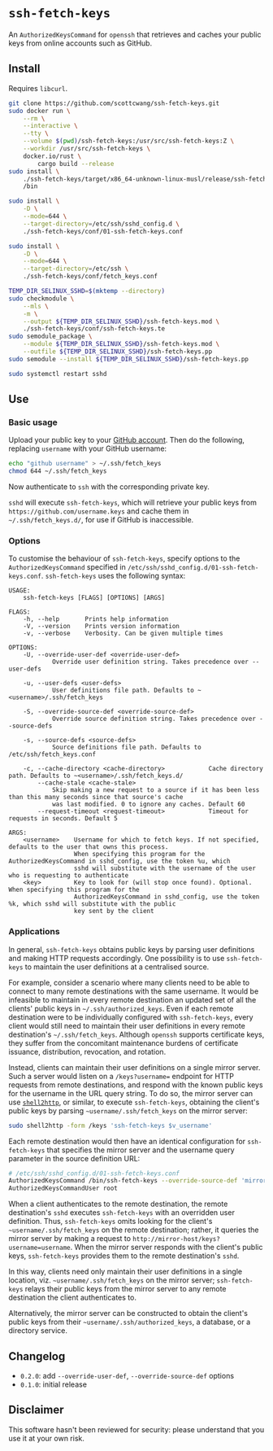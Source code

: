 # `ssh-fetch-keys`

An `AuthorizedKeysCommand` for `openssh` that retrieves and caches your public keys from online accounts such as GitHub.

## Install

Requires `libcurl`.

```bash
git clone https://github.com/scottcwang/ssh-fetch-keys.git
sudo docker run \
    --rm \
    --interactive \
    --tty \
    --volume $(pwd)/ssh-fetch-keys:/usr/src/ssh-fetch-keys:Z \
    --workdir /usr/src/ssh-fetch-keys \
    docker.io/rust \
        cargo build --release
sudo install \
    ./ssh-fetch-keys/target/x86_64-unknown-linux-musl/release/ssh-fetch-keys \
    /bin

sudo install \
    -D \
    --mode=644 \
    --target-directory=/etc/ssh/sshd_config.d \
    ./ssh-fetch-keys/conf/01-ssh-fetch-keys.conf

sudo install \
    -D \
    --mode=644 \
    --target-directory=/etc/ssh \
    ./ssh-fetch-keys/conf/fetch_keys.conf

TEMP_DIR_SELINUX_SSHD=$(mktemp --directory)
sudo checkmodule \
    --mls \
    -m \
    --output ${TEMP_DIR_SELINUX_SSHD}/ssh-fetch-keys.mod \
    ./ssh-fetch-keys/conf/ssh-fetch-keys.te
sudo semodule_package \
    --module ${TEMP_DIR_SELINUX_SSHD}/ssh-fetch-keys.mod \
    --outfile ${TEMP_DIR_SELINUX_SSHD}/ssh-fetch-keys.pp
sudo semodule --install ${TEMP_DIR_SELINUX_SSHD}/ssh-fetch-keys.pp

sudo systemctl restart sshd
```

## Use

### Basic usage

Upload your public key to your [GitHub account](https://github.com/settings/keys). Then do the following, replacing `username` with your GitHub username:

```bash
echo "github username" > ~/.ssh/fetch_keys
chmod 644 ~/.ssh/fetch_keys
```

Now authenticate to `ssh` with the corresponding private key.

`sshd` will execute `ssh-fetch-keys`, which will retrieve your public keys from `https://github.com/username.keys` and cache them in `~/.ssh/fetch_keys.d/`, for use if GitHub is inaccessible.

### Options

To customise the behaviour of `ssh-fetch-keys`, specify options to the `AuthorizedKeysCommand` specified in `/etc/ssh/sshd_config.d/01-ssh-fetch-keys.conf`. `ssh-fetch-keys` uses the following syntax:

```
USAGE:
    ssh-fetch-keys [FLAGS] [OPTIONS] [ARGS]

FLAGS:
    -h, --help       Prints help information
    -V, --version    Prints version information
    -v, --verbose    Verbosity. Can be given multiple times

OPTIONS:
    -U, --override-user-def <override-user-def>
            Override user definition string. Takes precedence over --user-defs

    -u, --user-defs <user-defs>
            User definitions file path. Defaults to ~<username>/.ssh/fetch_keys

    -S, --override-source-def <override-source-def>
            Override source definition string. Takes precedence over --source-defs

    -s, --source-defs <source-defs>
            Source definitions file path. Defaults to /etc/ssh/fetch_keys.conf

    -c, --cache-directory <cache-directory>            Cache directory path. Defaults to ~<username>/.ssh/fetch_keys.d/
        --cache-stale <cache-stale>
            Skip making a new request to a source if it has been less than this many seconds since that source's cache
            was last modified. 0 to ignore any caches. Default 60
        --request-timeout <request-timeout>            Timeout for requests in seconds. Default 5

ARGS:
    <username>    Username for which to fetch keys. If not specified, defaults to the user that owns this process.
                  When specifying this program for the AuthorizedKeysCommand in sshd_config, use the token %u, which
                  sshd will substitute with the username of the user who is requesting to authenticate
    <key>         Key to look for (will stop once found). Optional. When specifying this program for the
                  AuthorizedKeysCommand in sshd_config, use the token %k, which sshd will substitute with the public
                  key sent by the client
```

### Applications

In general, `ssh-fetch-keys` obtains public keys by parsing user definitions and making HTTP requests accordingly. One possibility is to use `ssh-fetch-keys` to maintain the user definitions at a centralised source.

For example, consider a scenario where many clients need to be able to connect to many remote destinations with the same username. It would be infeasible to maintain in every remote destination an updated set of all the clients' public keys in `~/.ssh/authorized_keys`. Even if each remote destination were to be individually configured with `ssh-fetch-keys`, every client would still need to maintain their user definitions in every remote destination's `~/.ssh/fetch_keys`. Although `openssh` supports certificate keys, they suffer from the concomitant maintenance burdens of certificate issuance, distribution, revocation, and rotation.

Instead, clients can maintain their user definitions on a single mirror server. Such a server would listen on a `/keys?username=` endpoint for HTTP requests from remote destinations, and respond with the known public keys for the username in the URL query string. To do so, the mirror server can use [`shell2http`](https://github.com/msoap/shell2http), or similar, to execute `ssh-fetch-keys`, obtaining the client's public keys by parsing `~username/.ssh/fetch_keys` on the mirror server:

```bash
sudo shell2http -form /keys 'ssh-fetch-keys $v_username'
```

Each remote destination would then have an identical configuration for `ssh-fetch-keys` that specifies the mirror server and the username query parameter in the source definition URL:

```bash
# /etc/ssh/sshd_config.d/01-ssh-fetch-keys.conf
AuthorizedKeysCommand /bin/ssh-fetch-keys --override-source-def 'mirror http://mirror-host/keys?username={1}' --override-user-def "mirror %u" --cache-directory /dev/null %u %k
AuthorizedKeysCommandUser root
```

When a client authenticates to the remote destination, the remote destination's `sshd` executes `ssh-fetch-keys` with an overridden user definition. Thus, `ssh-fetch-keys` omits looking for the client's `~username/.ssh/fetch_keys` on the remote destination; rather, it queries the mirror server by making a request to `http://mirror-host/keys?username=username`. When the mirror server responds with the client's public keys, `ssh-fetch-keys` provides them to the remote destination's `sshd`.

In this way, clients need only maintain their user definitions in a single location, viz. `~username/.ssh/fetch_keys` on the mirror server; `ssh-fetch-keys` relays their public keys from the mirror server to any remote destination the client authenticates to.

Alternatively, the mirror server can be constructed to obtain the client's public keys from their `~username/.ssh/authorized_keys`, a database, or a directory service.

## Changelog

- `0.2.0`: add `--override-user-def`, `--override-source-def` options
- `0.1.0`: initial release

## Disclaimer

This software hasn't been reviewed for security: please understand that you use it at your own risk.
